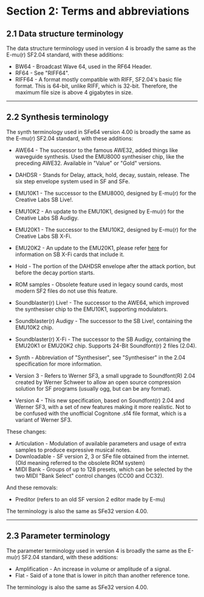 # Section 2: Terms and abbreviations

## 2.1 Data structure terminology

The data structure terminology used in version 4 is broadly the same as the E-mu(r) SF2.04 standard, with these additions:

- BW64 - Broadcast Wave 64, used in the RF64 Header.
- RF64 - See "RIFF64".
- RIFF64 - A format mostly compatible with RIFF, SF2.04's basic file format. This is 64-bit, unlike RIFF, which is 32-bit. Therefore, the maximum file size is above 4 gigabytes in size.

* * *

## 2.2 Synthesis terminology

The synth terminology used in SFe64 version 4.00 is broadly the same as the E-mu(r) SF2.04 standard, with these additions:

- AWE64 - The successor to the famous AWE32, added things like waveguide synthesis. Used the EMU8000 synthesiser chip, like the preceding AWE32. Available in "Value" or "Gold" versions.
    
- DAHDSR - Stands for Delay, attack, hold, decay, sustain, release. The six step envelope system used in SF and SFe.
    
- EMU10K1 - The successor to the EMU8000, designed by E-mu(r) for the Creative Labs SB Live!.
    
- EMU10K2 - An update to the EMU10K1, designed by E-mu(r) for the Creative Labs SB Audigy.
    
- EMU20K1 - The successor to the EMU10K2, designed by E-mu(r) for the Creative Labs SB X-Fi.
    
- EMU20K2 - An update to the EMU20K1, please refer [here](https://en.wikipedia.org/wiki/Sound_Blaster_X-Fi) for information on SB X-Fi cards that include it.
    
- Hold - The portion of the DAHDSR envelope after the attack portion, but before the decay portion starts.
    
- ROM samples - Obsolete feature used in legacy sound cards, most modern SF2 files do not use this feature.
    
- Soundblaster(r) Live! - The successor to the AWE64, which improved the synthesiser chip to the EMU10K1, supporting modulators.
    
- Soundblaster(r) Audigy - The successor to the SB Live!, containing the EMU10K2 chip.
    
- Soundblaster(r) X-Fi - The successor to the SB Audigy, containing the EMU20K1 or EMU20K2 chip. Supports 24-Bit Soundfont(r) 2 files (2.04).
    
- Synth - Abbreviation of "Synthesiser", see "Synthesiser" in the 2.04 specification for more information.
    
- Version 3 - Refers to Werner SF3, a small upgrade to Soundfont(R) 2.04 created by Werner Schweer to allow an open source compression solution for SF programs (usually ogg, but can be any format).
    
- Version 4 - This new specification, based on Soundfont(r) 2.04 and Werner SF3, with a set of new features making it more realistic. Not to be confused with the unofficial Cognitone .sf4 file format, which is a variant of Werner SF3.
    

These changes:

- Articulation - Modulation of available parameters and usage of extra samples to produce expressive musical notes.
- Downloadable - SF version 2, 3 or SFe file obtained from the internet. (Old meaning referred to the obsolete ROM system)
- MIDI Bank - Groups of up to 128 presets, which can be selected by the two MIDI "Bank Select" control changes (CC00 and CC32).

And these removals:

- Preditor (refers to an old SF version 2 editor made by E-mu)

The terminology is also the same as SFe32 version 4.00.

* * *

## 2.3 Parameter terminology

The parameter terminology used in version 4 is broadly the same as the E-mu(r) SF2.04 standard, with these additions:

- Amplification - An increase in volume or amplitude of a signal.
- Flat - Said of a tone that is lower in pitch than another reference tone.

The terminology is also the same as SFe32 version 4.00.